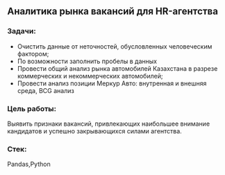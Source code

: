 ## Аналитика рынка вакансий для HR-агентства
### Задачи:
- Очистить данные от неточностей, обусловленных человеческим фактором;
- По возможности заполнить пробелы в данных
- Провести общий анализ рынка автомобилей Казахстана в разрезе коммерческих и некоммерческих автомобилей;
- Провести анализ позиции Меркур Авто: внутренная и внешняя среда, BCG анализ
### Цель работы:
Выявить признаки вакансий, привлекающих наибольшее внимание кандидатов и успешно закрывающихся силами агентства.
### Стек:
Pandas,Python
